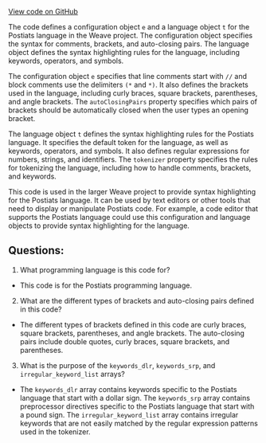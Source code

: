 [View code on GitHub](https://github.com/wandb/weave/weave/frontend/assets/postiats.ff6a0a53.js)

The code defines a configuration object `e` and a language object `t` for the Postiats language in the Weave project. The configuration object specifies the syntax for comments, brackets, and auto-closing pairs. The language object defines the syntax highlighting rules for the language, including keywords, operators, and symbols.

The configuration object `e` specifies that line comments start with `//` and block comments use the delimiters `(*` and `*)`. It also defines the brackets used in the language, including curly braces, square brackets, parentheses, and angle brackets. The `autoClosingPairs` property specifies which pairs of brackets should be automatically closed when the user types an opening bracket.

The language object `t` defines the syntax highlighting rules for the Postiats language. It specifies the default token for the language, as well as keywords, operators, and symbols. It also defines regular expressions for numbers, strings, and identifiers. The `tokenizer` property specifies the rules for tokenizing the language, including how to handle comments, brackets, and keywords.

This code is used in the larger Weave project to provide syntax highlighting for the Postiats language. It can be used by text editors or other tools that need to display or manipulate Postiats code. For example, a code editor that supports the Postiats language could use this configuration and language objects to provide syntax highlighting for the language.
## Questions: 
 1. What programming language is this code for?
- This code is for the Postiats programming language.

2. What are the different types of brackets and auto-closing pairs defined in this code?
- The different types of brackets defined in this code are curly braces, square brackets, parentheses, and angle brackets. The auto-closing pairs include double quotes, curly braces, square brackets, and parentheses.

3. What is the purpose of the `keywords_dlr`, `keywords_srp`, and `irregular_keyword_list` arrays?
- The `keywords_dlr` array contains keywords specific to the Postiats language that start with a dollar sign. The `keywords_srp` array contains preprocessor directives specific to the Postiats language that start with a pound sign. The `irregular_keyword_list` array contains irregular keywords that are not easily matched by the regular expression patterns used in the tokenizer.
